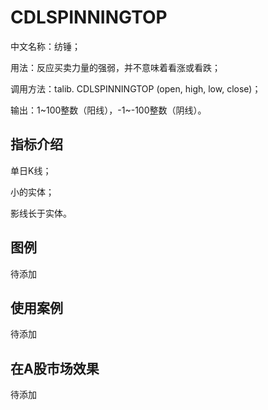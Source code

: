 
# CDLSPINNINGTOP
中文名称：纺锤；

用法：反应买卖力量的强弱，并不意味着看涨或看跌；

调用方法：talib. CDLSPINNINGTOP (open, high, low, close)；

输出：1~100整数（阳线），-1~-100整数（阴线）。

## 指标介绍
单日K线；

小的实体；

影线长于实体。

## 图例
待添加

## 使用案例
待添加

## 在A股市场效果
待添加
